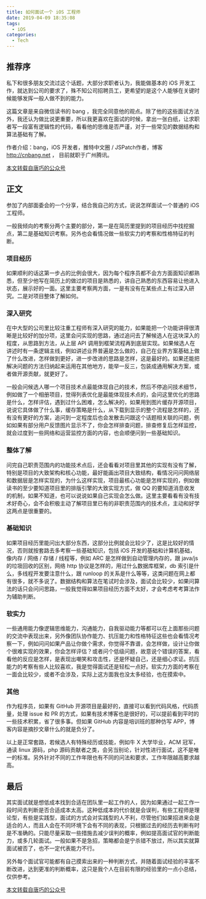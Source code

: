 ```yaml
---
title: 如何面试一个 iOS 工程师
date: 2019-04-09 18:35:08
tags:
  - iOS
categories:
  - Tech
---
```


## 推荐序

私下和很多朋友交流过这个话题，大部分求职者认为，我能做基本的 iOS 开发工作，就达到公司的要求了，殊不知公司招聘员工，更希望的是这个人能够在关键时候能够发挥一般人做不到的能力。

这篇文章是来自微信读书的 bang ，我完全同意他的观点。除了他的这些面试方法外，我还认为做比说更重要，所以我更喜欢在面试的时候，拿出一张白纸，让求职者写一段富有逻辑性的代码，看看他的思维是否严谨，对于一些常见的数据结构和算法基础有了解。

作者介绍：bang，iOS 开发者，推特中文圈 / JSPatch作者，博客 http://cnbang.net ， 目前就职于广州腾讯。

<!-- more -->

[本文转载自唐巧的公众号](https://mp.weixin.qq.com/s/ml4EWoEiKUaM1H-WTrDbuw)

## 正文

参加了内部面委会的一个分享，结合我自己的方式，说说怎样面试一个普通的 iOS 工程师。

一般我倾向的考察分两个主要的部分，第一是在简历里提到的项目经历中找挖掘点，第二是基础知识考察。另外也会看情况做一些软实力的考察和性格特征的判断。

### 项目经历
如果顺利的话这第一步占的比例会很大，因为每个程序员都不会方方面面知识都熟悉，但至少他写在简历上的做过的项目是熟悉的，讲自己熟悉的东西容易让他进入状态，展示好的一面。这里主要考察两方面，一是有没有在某些点上有过深入研究。二是对项目整体了解如何。

### 深入研究

在中大型的公司里比较注重工程师有深入研究的能力，如果能把一个功能讲得很清晰是比较好的加分项，这里会问实现的思路，通过追问去了解候选人在这块深入的程度，从思路到方法，从上层 API 调用到框架流程再到底层实现。如果候选人在讲述时有一条逻辑主线，例如讲述业界普遍是怎么做的，自己在业界方案基础上做了什么改进，怎样做到更好，进一步改进的思路是怎样，这是最好的。如果还能把解决问题的方法归纳起来运用在其他地方，能举一反三，包装成通用解决方案，或者做开源贡献，就更好了。

一般会问候选人哪一个项目技术点最能体现自己的技术，然后不停追问技术细节，例如做了一个相册项目，觉得列表优化是最能体现技术点的，会问这里优化的思路是什么，怎样评估，遇到过什么困难，怎么解决的，如果用到图片缓存开源项目，说说它具体做了什么事，缓存策略是什么，从下载到显示的整个流程是怎样的，还有没有更好的方案，追问到一定程度后也会发散去问跟这个话题相关联的问题，例如如果有部分用户反馈图片显示不了，你会怎样排查问题，排查修复后怎样监控，就会过度到一些网络和运营监控方面的内容，也会顺便问到一些基础知识。

### 整体了解

问完自己职责范围内的功能技术点后，还会看看对项目里其他的实现有没有了解，特别是项目的大致架构和核心功能，最好能画出项目大致结构，看情况问问网络层和数据层是怎样实现的，为什么这样实现，项目最核心功能是怎样实现的，例如做读书的至少要知道项目里的排版引擎的大致实现方式，做 QQ 的要知道消息收发的机制，如果不知道，也可以说说如果自己实现会怎么做。这里主要看看有没有技术好奇心，会不会积极主动了解项目里已有的非职责范围内的技术点，主动和好学这两点是很重要的。

### 基础知识

如果项目经历里能问出大部分东西，这部分比例就会比较少了，这是比较好的情况，否则就按套路去多考察一些基础知识，包括 iOS 开发的基础和计算机基础，像内存 / 网络 / 存储 / 线程等，例如 ARC 是怎样做到自动管理内存的，跟 java/js 的垃圾回收的区别，网络 http 协议是怎样的，用过什么数据库框架，db 索引是什么，多线程开发要注意什么，跟 runloop 的关系是什么等等，这类问题在网上都有很多，就不多说了。数据结构和算法在笔试时会涉及，面试会比较少，如果问算法的话只会问问思路，一般我觉得如果项目经历方面不太好，才会考虑考考算法作为辅助判断。

### 软实力

一些通用能力像逻辑思维能力，沟通能力，自我驱动能力等都可以在上面那些问题的交流中表现出来，另外像团队协作能力、抗压能力和性格特征这些也会看情况考察一下，例如问问如果产品让你做个需求，你觉得不靠谱，会怎样做，设计让你做个很难实现的效果，你会怎样评估？或者问个低级问题，故意说个错误的答案，看看他的反应是怎样，是表现出嘲笑和攻击性，还是怀疑自己，还是细心求证。抗压能力的考察有些人比较喜欢，我是觉得面试还是轻松一点好。软实力方面的考察在一面会比较少，或者不会涉及，实际上这方面我也没太多经验，也在摸索中。

### 其他

作为程序员，如果有 GitHub 开源项目是最好的，直接可以看到代码风格，代码质量，处理 issue 和 PR 的方式，如果有技术博客也是很好的，可以提前看到平时的一些技术积累，省了很多事。但如果 GitHub 内容是培训班的那种仿写 APP，博客内容是摘抄文章什么的就是负分了。

以上是正常套路，若候选人有特殊经历或技能，例如牛 X 大学毕业，ACM 冠军，通读 linux 源码，php 源码贡献者之类，会另当别论，针对性进行面试，这不是唯一的标准。另外针对不同的工作年限也有不同的问法和要求，工作年限越高要求越高。

## 最后

其实面试就是想低成本找到合适在团队里一起工作的人，因为如果通过一起工作一段时间去判断是否合适成本太高。这种低成本的代价就是会误判，有些工程师是理论型，有些是实践型，面试的方式会对实践型的人不利，尽管他们如果招进来会是适合的人，而且人会在不同环境下会有不同的表现，只根据过去的经历去判断有时是不准确的。只能尽量采取一些措施去减少误判的概率，例如提高面试官的判断能力，或多几轮面试。一般如果不是急招，策略都会是宁杀错不放过，所以其实就算面试被否了，也不一定代表能力不行。

另外每个面试官可能都有自己摸索出来的一种判断方式，并随着面试经验的丰富不断改进，达到更准的判断概率，这只是我个人在目前有限的经验里的一点小总结，仅供参考。

[本文转载自唐巧的公众号](https://mp.weixin.qq.com/s/ml4EWoEiKUaM1H-WTrDbuw)
